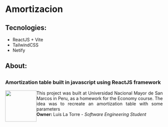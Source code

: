 <h1>Amortizacion</h1>
<h2>Tecnologies:</h2>
<ul>
    <li>ReactJS + Vite</li>
    <li>TailwindCSS</li>
    <li>Netify</li>
</ul>
<h2>About:<h2>
<h3>
    Amortization table built in javascript using ReactJS framework 
</h3>
<div>
    <img src="https://upload.wikimedia.org/wikipedia/commons/thumb/3/3a/UNMSM_coatofarms_seal.svg/1200px-UNMSM_coatofarms_seal.svg.png"
    style="width: 100px; height: 100px; float: left;"/>
    <p style="text-align: justify;">
        This project was built at Universidad Nacional Mayor de San Marcos
        in Peru, as a homework for the Economy course. The idea was to
        recreate an amortization table with some parameters<br/>
        <strong>Owner: </strong> Luis La Torre - <i>Software Engineering Student</i>
    </p>
</div>
